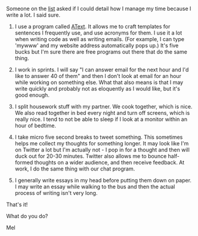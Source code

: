 Someone on the [list](http://www.tinyletter.com/melodykramer) asked if I could detail how I manage my time because I write a lot. I said sure.

1. I use a program called [AText](https://www.trankynam.com/atext/). It allows me to craft templates for sentences I frequently use, and use acronyms for them. I use it a lot when writing code as well as writing emails. (For example, I can type 'mywww' and my website address automatically pops up.) It's five bucks but I'm sure there are free programs out there that do the same thing.

2. I work in sprints. I will say "I can answer email for the next hour and I'd like to answer 40 of them" and then I don't look at email for an hour while working on something else. What that also means is that I may write quickly and probably not as eloquently as I would like, but it's good enough.

3. I split housework stuff with my partner. We cook together, which is nice. We also read together in bed every night and turn off screens, which is really nice. I tend to not be able to sleep if I look at a monitor within an hour of bedtime. 

4. I take micro five second breaks to tweet something. This sometimes helps me collect my thoughts for something longer. It may look like I'm on Twitter a lot but I'm actually not - I pop in for a thought and then will duck out for 20-30 minutes. Twitter also allows me to bounce half-formed thoughts on a wider audience, and then receive feedback. At work, I do the same thing with our chat program.

5. I generally write essays in my head before putting them down on paper. I may write an essay while walking to the bus and then the actual process of writing isn't very long.

That's it!

What do you do? 

Mel 
